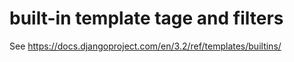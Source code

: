 # built-in template tage and filters
See
https://docs.djangoproject.com/en/3.2/ref/templates/builtins/